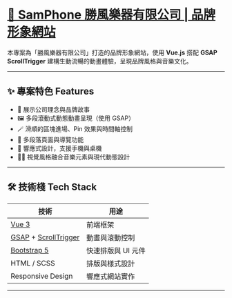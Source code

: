 # [🎷 SamPhone 勝風樂器有限公司 | 品牌形象網站](https://your-username.github.io/samphone)

本專案為「勝風樂器有限公司」打造的品牌形象網站，使用 **Vue.js** 搭配 **GSAP ScrollTrigger** 建構生動流暢的動畫體驗，呈現品牌風格與音樂文化。

---

## ✨ 專案特色 Features

- 🎵 展示公司理念與品牌故事
- 🖼️ 多段滾動式動態動畫呈現（使用 GSAP）
- 🪄 滑順的區塊進場、Pin 效果與時間軸控制
- 🧭 多段落頁面與導覽功能
- 📱 響應式設計，支援手機與桌機
- 🧑‍🎨 視覺風格融合音樂元素與現代動態設計

---

## 🛠️ 技術棧 Tech Stack

| 技術 | 用途 |
|------|------|
| [Vue 3](https://vuejs.org/) | 前端框架 |
| [GSAP](https://greensock.com/gsap/) + [ScrollTrigger](https://greensock.com/scrolltrigger/) | 動畫與滾動控制 |
| [Bootstrap 5](https://getbootstrap.com/) | 快速排版與 UI 元件 |
| HTML / SCSS | 排版與樣式設計 |
| Responsive Design | 響應式網站實作 |


---
